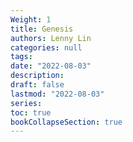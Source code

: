```yaml
---
Weight: 1
title: Genesis
authors: Lenny Lin
categories: null
tags: 
date: "2022-08-03"
description: 
draft: false
lastmod: "2022-08-03"
series:
toc: true
bookCollapseSection: true
---
```









